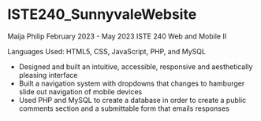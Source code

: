 # ISTE240_SunnyvaleWebsite

Maija Philip
February 2023 - May 2023
ISTE 240 Web and Mobile II



Languages Used: HTML5, CSS, JavaScript, PHP, and MySQL

- Designed and built an intuitive, accessible, responsive and aesthetically pleasing interface
- Built a navigation system with dropdowns that changes to hamburger slide out navigation of mobile devices
- Used PHP and MySQL to create a database in order to create a public comments section and a submittable form that emails responses

